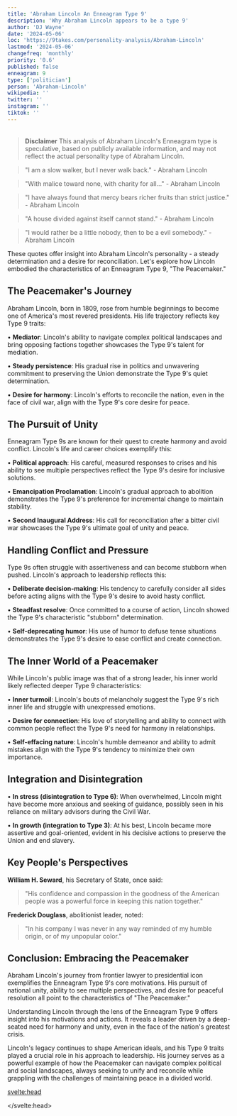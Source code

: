 ```yaml
---
title: 'Abraham Lincoln An Enneagram Type 9'
description: 'Why Abraham Lincoln appears to be a type 9'
author: 'DJ Wayne'
date: '2024-05-06'
loc: 'https://9takes.com/personality-analysis/Abraham-Lincoln'
lastmod: '2024-05-06'
changefreq: 'monthly'
priority: '0.6'
published: false
enneagram: 9
type: ['politician']
person: 'Abraham-Lincoln'
wikipedia: ''
twitter: ''
instagram: ''
tiktok: ''
---
```


<!--
    childhood and upbringing
    first big success
    style habits and quirks that relate to their personality type
    stressful moments in their life and how they handled them
    comfort- moments in their life where they are doing well and killing it
-->
<!-- // keywords:  -->

<script>
	// import  PopCard  from "$lib/components/atoms/PopCard.svelte";
import BlogPurpose from '$lib/components/blog/BlogPurpose.svelte'
</script>

<div
	style="display: flex;
    justify-content: center;
    margin: 1rem 0;
	"
>
	<!-- <PopCard
		image={`/types/9s/${'Abraham-Lincoln'}.webp`}
		enneagramType={9}
		showIcon={false}
		displayText="Abraham Lincoln"
		subtext=""
	/> -->
</div>

> **Disclaimer** This analysis of Abraham Lincoln's Enneagram type is speculative, based on publicly available information, and may not reflect the actual personality type of Abraham Lincoln.

<p class="firstLetter"></p>

> "I am a slow walker, but I never walk back." - Abraham Lincoln

> "With malice toward none, with charity for all..." - Abraham Lincoln

> "I have always found that mercy bears richer fruits than strict justice." - Abraham Lincoln

> "A house divided against itself cannot stand." - Abraham Lincoln

> "I would rather be a little nobody, then to be a evil somebody." - Abraham Lincoln

These quotes offer insight into Abraham Lincoln's personality - a steady determination and a desire for reconciliation. Let's explore how Lincoln embodied the characteristics of an Enneagram Type 9, "The Peacemaker."

## The Peacemaker's Journey

Abraham Lincoln, born in 1809, rose from humble beginnings to become one of America's most revered presidents. His life trajectory reflects key Type 9 traits:

• **Mediator**: Lincoln's ability to navigate complex political landscapes and bring opposing factions together showcases the Type 9's talent for mediation.

• **Steady persistence**: His gradual rise in politics and unwavering commitment to preserving the Union demonstrate the Type 9's quiet determination.

• **Desire for harmony**: Lincoln's efforts to reconcile the nation, even in the face of civil war, align with the Type 9's core desire for peace.

## The Pursuit of Unity

Enneagram Type 9s are known for their quest to create harmony and avoid conflict. Lincoln's life and career choices exemplify this:

• **Political approach**: His careful, measured responses to crises and his ability to see multiple perspectives reflect the Type 9's desire for inclusive solutions.

• **Emancipation Proclamation**: Lincoln's gradual approach to abolition demonstrates the Type 9's preference for incremental change to maintain stability.

• **Second Inaugural Address**: His call for reconciliation after a bitter civil war showcases the Type 9's ultimate goal of unity and peace.

## Handling Conflict and Pressure

Type 9s often struggle with assertiveness and can become stubborn when pushed. Lincoln's approach to leadership reflects this:

• **Deliberate decision-making**: His tendency to carefully consider all sides before acting aligns with the Type 9's desire to avoid hasty conflict.

• **Steadfast resolve**: Once committed to a course of action, Lincoln showed the Type 9's characteristic "stubborn" determination.

• **Self-deprecating humor**: His use of humor to defuse tense situations demonstrates the Type 9's desire to ease conflict and create connection.

## The Inner World of a Peacemaker

While Lincoln's public image was that of a strong leader, his inner world likely reflected deeper Type 9 characteristics:

• **Inner turmoil**: Lincoln's bouts of melancholy suggest the Type 9's rich inner life and struggle with unexpressed emotions.

• **Desire for connection**: His love of storytelling and ability to connect with common people reflect the Type 9's need for harmony in relationships.

• **Self-effacing nature**: Lincoln's humble demeanor and ability to admit mistakes align with the Type 9's tendency to minimize their own importance.

## Integration and Disintegration

• **In stress (disintegration to Type 6)**: When overwhelmed, Lincoln might have become more anxious and seeking of guidance, possibly seen in his reliance on military advisors during the Civil War.

• **In growth (integration to Type 3)**: At his best, Lincoln became more assertive and goal-oriented, evident in his decisive actions to preserve the Union and end slavery.

## Key People's Perspectives

**William H. Seward**, his Secretary of State, once said:

> "His confidence and compassion in the goodness of the American people was a powerful force in keeping this nation together."

**Frederick Douglass**, abolitionist leader, noted:

> "In his company I was never in any way reminded of my humble origin, or of my unpopular color."

## Conclusion: Embracing the Peacemaker

Abraham Lincoln's journey from frontier lawyer to presidential icon exemplifies the Enneagram Type 9's core motivations. His pursuit of national unity, ability to see multiple perspectives, and desire for peaceful resolution all point to the characteristics of "The Peacemaker."

Understanding Lincoln through the lens of the Enneagram Type 9 offers insight into his motivations and actions. It reveals a leader driven by a deep-seated need for harmony and unity, even in the face of the nation's greatest crisis.

Lincoln's legacy continues to shape American ideals, and his Type 9 traits played a crucial role in his approach to leadership. His journey serves as a powerful example of how the Peacemaker can navigate complex political and social landscapes, always seeking to unify and reconcile while grappling with the challenges of maintaining peace in a divided world.

<svelte:head>

<script type="application/ld+json">

</script>

</svelte:head>

<style lang="scss"></style>
